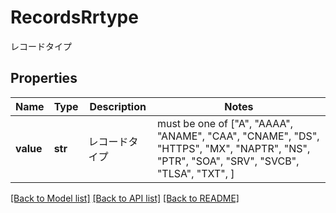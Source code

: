 # RecordsRrtype

レコードタイプ

## Properties
Name | Type | Description | Notes
------------ | ------------- | ------------- | -------------
**value** | **str** | レコードタイプ |  must be one of ["A", "AAAA", "ANAME", "CAA", "CNAME", "DS", "HTTPS", "MX", "NAPTR", "NS", "PTR", "SOA", "SRV", "SVCB", "TLSA", "TXT", ]

[[Back to Model list]](../README.md#documentation-for-models) [[Back to API list]](../README.md#documentation-for-api-endpoints) [[Back to README]](../README.md)


